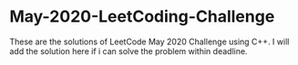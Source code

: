 # May-2020-LeetCoding-Challenge
These are the solutions of LeetCode May 2020 Challenge using C++. I will add the solution here if i can solve the problem within deadline.
